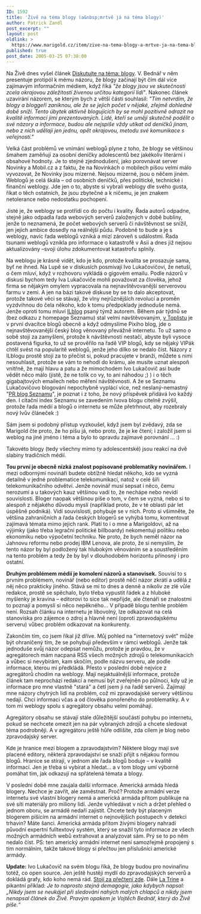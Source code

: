 ```yaml
---
ID: 1592
title: 'Živě na téma blogy (a&nbsp;mrtvě já na téma blogy)'
author: Patrick Zandl
post_excerpt: ""
layout: post
oldlink: >
  https://www.marigold.cz/item/zive-na-tema-blogy-a-mrtve-ja-na-tema-blogy
published: true
post_date: 2005-03-25 07:38:00
---
```

<p>Na Živě dnes vyšel článek <a href="http://www.zive.cz/h/Uzivatel/AR.asp?ARI=122644">Diskutujte na téma: blogy</a>. V. Bednář v něm presentuje protipól k mému názoru, že blogy začínají být čím dál více zajímavým informačním médiem, když říká <i>"že blogy jsou ve skutečnosti zcela okrajovou záležitostí živenou určitou kategorií lidí"</i>.   Nakonec článek uzavírání názorem, se kterým bych z větší části souhlasil: <i>"Tím netvrdím, že blogy a bloggeři zaniknou, ale že se jejich počet v nějaké, zřejmě dohledné době sníží. Tento úbytek aktivně blogujících by se mohl pozitivně odrazit na kvalitě informací jimi prezentovaných. Lidé, kteří se umějí skutečně podělit o své názory a informace, budou ale nejspíše vždy utíkat od deníčků jinam, nebo z nich udělají jen jednu, opět okrajovou, metodu své komunikace s veřejností."</i></p>

<p>Velká část problémů ve vnímání weblogů plyne z toho, že blogy se většinou šmahem zaměňují za osobní deníčky adolescentů bez jakékoliv literární i obsahové hodnoty. Je to stejné zjednodušení, jako porovnávat server Novinky a Mobil.cz a z faktu, že na Novinkách o mobilech píšou velmi málo vyvozovat, že Novinky jsou mizerné. Nejsou mizerné, jsou o něčem jiném. Weblogů je celá škála – od osobních deníčků, přes politické, technické i finanční weblogy. Jde jen o to, abyste si vybrali weblogy dle svého gusta, říkat o těch ostatních, že jsou zbytečné a k ničemu, je jen znakem netolerance nebo nedostatku pochopení. </p>

<p>Jisté je, že weblogy se protřídí co do počtu i kvality. Řada autorů odpadne, stejně jako odpadla řada webových serverů založených v době bubliny, jenže to neznamená, že počet webových serverů či návštěvnost se snížil, jen jejich ambice dosedly na reálnější půdu. Podobně to bude a je s weblogy, navíc řada weblogů vzniká a mizí zároveň s událostmi. Řada tsunami weblogů vznikla pro informace o katastrofě v Asii a dnes již nejsou aktualizovány –svoji úlohu zdokumentovat katastrofu splnily.</p>

<p>Na weblogu je krásně vidět, kdo je kdo, protože kvalita se prosazuje sama, byť ne ihned. Na Lupě se v diskusích posmívají Ivo Lukačovičovi, že netuší, o čem mluví, když v rozhovoru vykládá o gigovém emailu. Podle názorů v diskusi bychom tedy Iva Lukačoviče mohli považovat za člověka, jehož firma se nějakým omylem  vypracovala na nejnavštěvovanější serverovou farmu v zemi. A jen na bázi takové diskuse by se to dalo akceptovat, protože takové věci se stávají, že vlny nejrůznějších revolucí a proměn vyzdvihnou do čela někoho, kdo k tomu předpoklady jednoduše nemá. Jenže oproti tomu mluví <a href="http://www.ilblog.cz">ILblog</a> psaný týmž autorem. Během pár týdnů se (bez odkazu z homepage Seznamu) stal velmi navštěvovaným, <a href="http://www.toplist.cz/weblogy">v Toplistu</a> je v první dvacítce blogů obecně a když odmyslíme Pixiho blog, jde o nejnavštěvovanější český blog věnovaný převážně internetu. To už samo o sobě stojí za zamyšlení, protože k návštěvnosti nestačí, abyste byli vysoce postavená figurka, to už se prověřilo na řadě VIP blogů, kdy se nějaký VIPák chtěl svést na popularitě weblogů, jenže jeho dílko se nedalo číst. Názory z ILblogu prostě stojí za to přečíst si, pokud pracujete v branži, můžete s nimi nesouhlasit, protože se vám to nehodí do krámu, ale musíte uznat alespoň vnitřně, že mají hlavu a patu a že mimochodem Ivo Lukačovič asi bude vědět něco málo (jistě, že ne tolik co vy, to ani náhodou ;) ) i o těch gigabajtových emailech nebo měření návštěvnosti. A že se Seznamu Lukačovičovo blogování nepochybně vyplácí více, než neslaný-nemastný "<a href="http://blog.lide.cz/seznam.pr">PR blog Seznamu</a>", je poznat i z toho, že nový příspěvek přidává Ivo každý den. I citační index Seznamu se zavedením Ivova blogu citelně zvýšil, protože řada médií a blogů o internetu se může přetrhnout, aby rozebraly nový Ivův článeček :)</p>

<p>Sám jsem si podobný přístup vyzkoušel, když jsem byl zvědavý, zda se Marigold čte proto, že ho píšu já, nebo proto, že je ke čtení; i založil jsem si weblog na jiné jméno i téma a bylo to opravdu zajímavé porovnání … :)</p>

<p>Takovéto blogy (tedy všechny mimo ty adolescentské) jsou reakcí na dvě slabiny tradičních médií. </p>

<p><b>Tou první je obecně nízká znalost popisované problematiky novinářem.</b> I mezi odbornými novináři budete obtížně hledat někoho, kdo se vyzná detailně v jedné problematice telekomunikací, natož v celé šíři telekomunikačního odvětví. Jenže novinář musí sepsat i něco, čemu nerozumí a u takových kauz většinou vadí to, že nechápe nebo nevidí souvislosti. Bloger naopak většinou píše o tom, v čem se vyzná, nebo si to alespoň z nějakého důvodu myslí (například proto, že v té oblasti pár let úspěšně podniká). Vidí souvislosti, pohybuje se v nich. Proto si všimněte, že většina zahraničních a řada českých blogerů se vyhýbá tomu, komentovat zajímavá témata mimo jejich rank. Platí to i o mne a Marigoldovi, až na výjimky (jako třeba legrační politické billboardy) nekomentuji politiku nebo ekonomiku nebo výpočetní techniku. Ne proto, že bych neměl názor na Jahnovu reformu nebo prodej IBM Lenova, ale proto, že si nemyslím, že tento názor by byl podložený tak hlubokým věnováním se a soustředěním na tento problém a tedy že by byl v dlouhodobém horizontu přínosný i pro ostatní. </p>

<p><b>Druhým problémem médií je komolení názorů a stanovisek.</b> Souvisí to s prvním problémem, novinář (nebo editor) prostě něčí názor zkrátí a udělá z něj něco prakticky jiného. Stává se mi to dnes a denně a nikoliv ze zlé vůle redakce, prostě se spěchalo, bylo třeba vypustit řádek a z hluboké myšlenky je kravina – editorovi to sice tak nepřijde, ale čtenáři se znalostmi to poznají a pomyslí si něco nepěkného… V případě blogu tenhle problém není. Rozsah článku na internetu je libovolný, lze odkazovat na celá stanoviska pro zájemce o zdroj a hlavně není (oproti zpravodajskému serveru) vůbec problém odkazovat na konkurenty. </p>

<p>Zakončím tím, co jsem říkal již dříve. Můj pohled na "internetový svět" může být ohraničený tím, že se pohybuji především v rámci weblogů. Jenže tak jednoduše svůj názor odepsat nemůžu, protože je pravdou, že v agregátorech mám nacpaná RSS všech možných zdrojů o telekomunikacích a vůbec si nevybírám, kam skočím, podle názvu serveru, ale podle informace, kterou mi předkládá. Přesto v poslední době nejvíce z agregátorů chodím na weblogy. Mají nejaktuálnější informace, protože článek tam neprochází redakcí a nemusí být zveřejněn po půlnoci, kdy už je informace pro mne vlastně "stará" a četl jsem ji na řadě serverů. Zajímají mne názory chytrých lidí na problém, což mi zpravodajské servery většinou nedají. Chci informaci včas a od člověka ponořeného do problematiky. A v tom mi weblogy spolu s agregátory obsahu velmi pomáhají. </p>

<p>Agregátory obsahu se stávají stále důležitější součástí pohybu po internetu, pokud se nechcete omezit jen na pár vybraných zdrojů a chcete sledovat téma podrobněji. A v agregátoru ještě hůře odlišíte, zda cílem je blog nebo zpravodajský server. </p>

<p>Kde je hranice mezi blogem a zpravodajstvím? Některé blogy mají své placené editory, některá zpravodajství se snaží přijít s nějakou formou blogů. Hranice se stírají, v jednom ale řada blogů boduje – v kvalitě informací. Jen je třeba si vybírat a hledat… a v tom blogy umí výborně pomáhat tím, jak odkazují na spřátelená témata a blogy. </p>

<p>V poslední době mne zaujala další informace. Americká armáda hledá blogery. Nechce je zavřít, ale zaměstnat. Proč? Protože armádní verze internetu své vlastní blogery nemá a americká armáda přitom publikuje na své síti materiály pro miliony lidí. Jenže vyhledávat v nich a držet přehled o jednom oboru, se armádě nedaří zajistit. Chcete tedy být placeným blogerem píšícím na armádní internet o nejnovějších postupech v detekci trhavin? Máte šanci. Americká armáda přitom živými blogery nahradí původní expertní fulltextový systém, který se snažil tyto informace ze všech možných armádních webů extrahovat a analyzovat sám. Prý se to po něm nedalo číst. PS: ten americký armádní internet není samozřejmě propojený s tím normálním, takže takové blogy si přečtou jen příslušníci americké armády.
</p>

<p><strong>Update:</strong> Ivo Lukačovič na svém blogu říká, že blogy budou pro novinařinu totéž, co open source.</a> Jen ještě hustěji mydlí do zpravodajských serverů a dokládá grafy, kdo koho nemá rád. <a href="http://blog.lide.cz/ilblog/2005/03/28/78">Stojí za přečtení zde</a>. Dále <a href="http://www.dgx.cz/trine/item/zive-nachytal-jsem-se">La Trine</a> a pikantní příklad: <i>Je to naprosto stejná demagogie, jako kdybych napsal: „Nikdy jsem se neukájel při sledování nahých malých chlapců a nikdy jsem nenapsal článek do Živě. Pravým opakem je Vojtěch Bednář, který do Živě píše.“</i>
</p>
